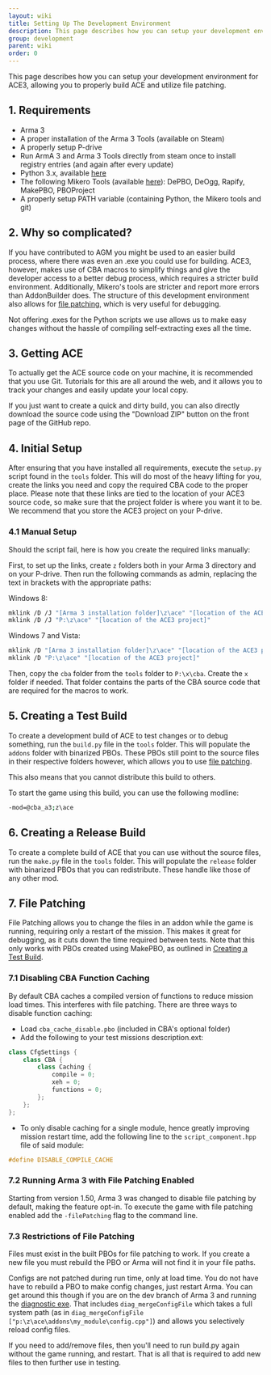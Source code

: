```yaml
---
layout: wiki
title: Setting Up The Development Environment
description: This page describes how you can setup your development environment for ACE3, allowing you to properly build ACE and utilize file patching.
group: development
parent: wiki
order: 0
---
```


This page describes how you can setup your development environment for ACE3, allowing you to properly build ACE and utilize file patching.


## 1. Requirements

- Arma 3
- A proper installation of the Arma 3 Tools (available on Steam)
- A properly setup P-drive
- Run ArmA 3 and Arma 3 Tools directly from steam once to install registry entries (and again after every update)
- Python 3.x, available [here](http://www.python.org)
- The following Mikero Tools (available [here](https://dev.withsix.com/projects/mikero-pbodll/files)): DePBO, DeOgg, Rapify, MakePBO, PBOProject
- A properly setup PATH variable (containing Python, the Mikero tools and git)


## 2. Why so complicated?

If you have contributed to AGM you might be used to an easier build process, where there was even an .exe you could use for building. ACE3, however, makes use of CBA macros to simplify things and give the developer access to a better debug process, which requires a stricter build environment. Additionally, Mikero's tools are stricter and report more errors than AddonBuilder does. The structure of this development environment also allows for [file patching](#7-file-patching), which is very useful for debugging.

Not offering .exes for the Python scripts we use allows us to make easy changes without the hassle of compiling self-extracting exes all the time.


## 3. Getting ACE

To actually get the ACE source code on your machine, it is recommended that you use Git. Tutorials for this are all around the web, and it allows you to track your changes and easily update your local copy.

If you just want to create a quick and dirty build, you can also directly download the source code using the "Download ZIP" button on the front page of the GitHub repo.


## 4. Initial Setup

After ensuring that you have installed all requirements, execute the `setup.py` script found in the `tools` folder. This will do most of the heavy lifting for you, create the links you need and copy the required CBA code to the proper place. Please note that these links are tied to the location of your ACE3 source code, so make sure that the project folder is where you want it to be. We recommend that you store the ACE3 project on your P-drive.

### 4.1 Manual Setup

Should the script fail, here is how you create the required links manually:

First, to set up the links, create `z` folders both in your Arma 3 directory and on your P-drive. Then run the following commands as admin, replacing the text in brackets with the appropriate paths:

Windows 8:

```sh
mklink /D /J "[Arma 3 installation folder]\z\ace" "[location of the ACE3 project]"
mklink /D /J "P:\z\ace" "[location of the ACE3 project]"
```

Windows 7 and Vista:

```sh
mklink /D "[Arma 3 installation folder]\z\ace" "[location of the ACE3 project]"
mklink /D "P:\z\ace" "[location of the ACE3 project]"
```

Then, copy the `cba` folder from the `tools` folder to `P:\x\cba`. Create the `x` folder if needed. That folder contains the parts of the CBA source code that are required for the macros to work.


## 5. Creating a Test Build

To create a development build of ACE to test changes or to debug something, run the `build.py` file in the `tools` folder. This will populate the `addons` folder with binarized PBOs. These PBOs still point to the source files in their respective folders however, which allows you to use [file patching](#file-patching).

This also means that you cannot distribute this build to others.

To start the game using this build, you can use the following modline:

```sh
-mod=@cba_a3;z\ace
```


## 6. Creating a Release Build

To create a complete build of ACE that you can use without the source files, run the `make.py` file in the `tools` folder. This will populate the `release` folder with binarized PBOs that you can redistribute. These handle like those of any other mod.


## 7. File Patching

File Patching allows you to change the files in an addon while the game is running, requiring only a restart of the mission. This makes it great for debugging, as it cuts down the time required between tests. Note that this only works with PBOs created using MakePBO, as outlined in [Creating a Test Build](#creating-a-test-build).

### 7.1 Disabling CBA Function Caching

By default CBA caches a compiled version of functions to reduce mission load times. This interferes with file patching. There are three ways to disable function caching:

- Load `cba_cache_disable.pbo` (included in CBA's optional folder)
- Add the following to your test missions description.ext:

```cpp
class CfgSettings {
    class CBA {
        class Caching {
            compile = 0;
            xeh = 0;
            functions = 0;
        };
    };
};
```

- To only disable caching for a single module, hence greatly improving mission restart time, add the following line to the `script_component.hpp` file of said module:

```cpp
#define DISABLE_COMPILE_CACHE
```

### 7.2 Running Arma 3 with File Patching Enabled

Starting from version 1.50, Arma 3 was changed to disable file patching by default, making the feature opt-in. To execute the game with file patching enabled add the `-filePatching` flag to the command line.

### 7.3 Restrictions of File Patching

Files must exist in the built PBOs for file patching to work. If you create a new file you must rebuild the PBO or Arma will not find it in your file paths.

Configs are not patched during run time, only at load time. You do not have have to rebuild a PBO to make config changes, just restart Arma. You can get around this though if you are on the dev branch of Arma 3 and running the [diagnostic exe](https://community.bistudio.com/wiki/Arma_3_Diagnostics_Exe). That includes `diag_mergeConfigFile` which takes a full system path (as in `diag_mergeConfigFile  ["p:\z\ace\addons\my_module\config.cpp"]`) and allows you selectively reload config files.

If you need to add/remove files, then you'll need to run build.py again without the game running, and restart. That is all that is required to add new files to then further use in testing.
